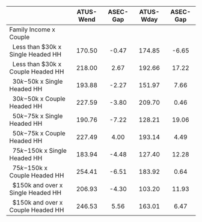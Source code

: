 
|                      |    ATUS-Wend |     ASEC-Gap |    ATUS-Wday |     ASEC-Gap |
| -------------------- | :----------: | :----------: | :----------: | :----------: |
| Family Income x Couple |              |              |              |              |
| &nbsp;&nbsp;Less than $30k x Single Headed HH |       170.50 |        -0.47 |       174.85 |        -6.65 |
| &nbsp;&nbsp;Less than $30k x Couple Headed HH |       218.00 |         2.67 |       192.66 |        17.22 |
| &nbsp;&nbsp;$30k-$50k x Single Headed HH |       193.88 |        -2.27 |       151.97 |         7.66 |
| &nbsp;&nbsp;$30k-$50k x Couple Headed HH |       227.59 |        -3.80 |       209.70 |         0.46 |
| &nbsp;&nbsp;$50k-$75k x Single Headed HH |       190.76 |        -7.22 |       128.21 |        19.06 |
| &nbsp;&nbsp;$50k-$75k x Couple Headed HH |       227.49 |         4.00 |       193.14 |         4.49 |
| &nbsp;&nbsp;$75k-$150k x Single Headed HH |       183.94 |        -4.48 |       127.40 |        12.28 |
| &nbsp;&nbsp;$75k-$150k x Couple Headed HH |       254.41 |        -6.51 |       183.92 |         0.64 |
| &nbsp;&nbsp;$150k and over x Single Headed HH |       206.93 |        -4.30 |       103.20 |        11.93 |
| &nbsp;&nbsp;$150k and over x Couple Headed HH |       246.53 |         5.56 |       163.01 |         6.47 |

